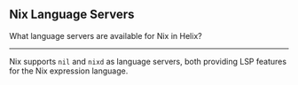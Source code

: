 ## Nix Language Servers

What language servers are available for Nix in Helix?

---

Nix supports `nil` and `nixd` as language servers, both providing LSP features for the Nix expression language.

